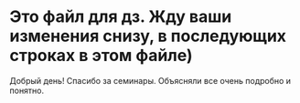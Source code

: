 # Это файл для дз. Жду ваши изменения снизу, в последующих строках в этом файле)

Добрый день! Спасибо за семинары. Объясняли все очень подробно и понятно.